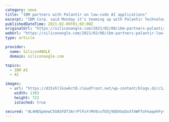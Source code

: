 ```yaml
---
category: news
title: "IBM partners with Palantir on low-code AI applications"
excerpt: "IBM Corp. said Monday it’s teaming up with Palantir Technologies Inc. to meld its hybrid cloud and artificial intelligence technologies with that company’s data analytics tools. Called Palantir for IBM Cloud Pak,"
publishedDateTime: 2021-02-09T01:02:00Z
originalUrl: "https://siliconangle.com/2021/02/08/ibm-partners-palantir-low-code-ai-applications/"
webUrl: "https://siliconangle.com/2021/02/08/ibm-partners-palantir-low-code-ai-applications/"
type: article

provider:
  name: SiliconANGLE
  domain: siliconangle.com

topics:
  - IBM AI
  - AI

images:
  - url: "https://d15shllkswkct0.cloudfront.net/wp-content/blogs.dir/1/files/2021/02/image_2021-02-09_065434.png"
    width: 1303
    height: 722
    isCached: true

secured: "4L4HDSpmnwC5G8SFDf3ArrPlFuYrMV0cxfEOj9ODXGoDxXf4WFToFeaqehFyvMkdxuErj3o7bLT8UvTpaqoQB0YwSY99zapKvy0MQoKUtx/ODWIs8l9oihaJkuhjWUcAxCaPKktX3QuScSuMAhyF3DdYsL3LVD2lE7XEDrOCurSyVyd23zv/HN8M6pJ5d1JrmhLKkA0ulXQVLkPzS461ZbW19JIcZPBqgh3ymiSf1RUgd5FsSrTD4PX5P/Cw0iCJfsZNFHS22lx8cp/fLgjnTCDIxtsm4O7VClMA2SLg2FFKcFvzQVe4H4kSRMsK5G3oTIJcBgWf58pz8riGWkdh9uWQD4154nRbEOuonSdhER4=;stoaSAFqIZK2BeGoUXgm4A=="
---
```



